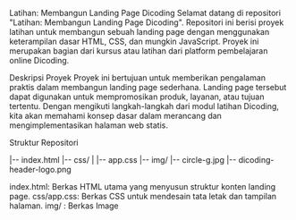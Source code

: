 Latihan: Membangun Landing Page Dicoding
Selamat datang di repositori "Latihan: Membangun Landing Page Dicoding". Repositori ini berisi proyek latihan untuk membangun sebuah landing page dengan menggunakan keterampilan dasar HTML, CSS, dan mungkin JavaScript. Proyek ini merupakan bagian dari kursus atau latihan dari platform pembelajaran online Dicoding.

Deskripsi Proyek
Proyek ini bertujuan untuk memberikan pengalaman praktis dalam membangun landing page sederhana. Landing page tersebut dapat digunakan untuk mempromosikan produk, layanan, atau tujuan tertentu. Dengan mengikuti langkah-langkah dari modul latihan Dicoding, kita akan memahami konsep dasar dalam merancang dan mengimplementasikan halaman web statis.

Struktur Repositori

|-- index.html
|-- css/
|   |-- app.css
|-- img/
    |-- circle-g.jpg
    |-- dicoding-header-logo.png
    
index.html: Berkas HTML utama yang menyusun struktur konten landing page.
css/app.css: Berkas CSS untuk mendesain tata letak dan tampilan halaman.
img/ : Berkas Image
